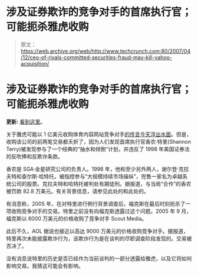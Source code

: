 # 涉及证券欺诈的竞争对手的首席执行官；可能扼杀雅虎收购 

> 原文：<https://web.archive.org/web/http://www.techcrunch.com:80/2007/04/12/ceo-of-rivals-committed-securities-fraud-may-kill-yahoo-acquisition/>

# 涉及证券欺诈的竞争对手的首席执行官；可能扼杀雅虎收购

**更新:** [看到这里](https://web.archive.org/web/20220926200202/http://www.beta.techcrunch.com/2007/04/13/shannon-terry-is-pissed-off-threatens-lawsuit-against-techcrunch/)。

 [](https://web.archive.org/web/20220926200202/http://www.rivals.com/) 关于雅虎可能以 1 亿美元收购体育内容网站竞争对手[的传言今天浮出水面](https://web.archive.org/web/20220926200202/http://www.paidcontent.org/entry/419-yahoo-close-to-acquiring-rivalscom-price-could-reach-nine-figures/)。但是，收购该公司的前两笔交易都夭折了，因为人们发现首席执行官香农·特里(Shannon Terry)被发现参与了一个经典的“抽水和倾倒”计划，并违反了 1998 年美国证券法的反吹捧和反欺诈条款。

香农是 SGA·金星研究公司的负责人。1998 年，他和至少另外两人，谢尔登·克拉夫特和查尔斯·哈特托，被指控参与“大规模持续市场操纵”，兜售一家名为卓越系统公司的股票。克拉夫特和哈特托被判处有期徒刑。据报道，与当局“合作”的香农被罚款 82.8 万美元。有关背景信息，请参见此处的和此处的。

有消息称，2005 年，在对特里进行例行背景调查后，福克斯在最后时刻扼杀了一项收购竞争对手的交易。特里之前没有向福克斯透露过这个问题。2005 年 9 月，福克斯以 6000 万美元的价格收购了竞争对手 Scout Media。

此后不久，AOL 据说也接近以高达 9000 万美元的价格收购竞争对手。据报道，特里再次未能披露欺诈行为，该欺诈行为是在谈判的尽职调查阶段发现的。交易被否决了。

没有消息说特里的历史是否已经作为当前谈判的一部分透露给雅虎，以及它将如何影响交易。我猜这可能会有影响。